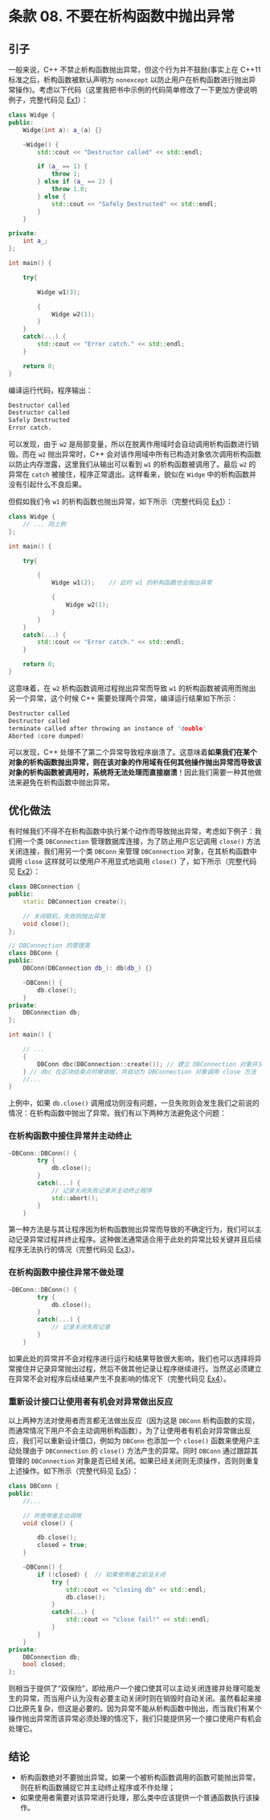 # 条款 08. 不要在析构函数中抛出异常

## 引子

一般来说，C++ 不禁止析构函数抛出异常，但这个行为并不鼓励(事实上在 C++11 标准之后，析构函数被默认声明为 `nonexcept` 以防止用户在析构函数进行抛出异常操作)。考虑以下代码（这里我把书中示例的代码简单修改了一下更加方便说明例子，完整代码见 [Ex1](https://github.com/XiaotaoGuo/Effective-Cpp-Reading-Note/tree/master/PracticeCode/08.PreventExceptionsFromLeavingDestructors/Ex1)）：

```C++
class Widge {
public:
    Widge(int a): a_(a) {}

    ~Widge() {
        std::cout << "Destructor called" << std::endl;

        if (a_ == 1) {
            throw 1;
        } else if (a_ == 2) {
            throw 1.0;
        } else {
            std::cout << "Safely Destructed" << std::endl;
        }
    }

private:
    int a_;
};

int main() {

    try{

        Widge w1(3);

        {
            Widge w2(1);
        }
    }
    catch(...) {
        std::cout << "Error catch." << std::endl;
    }

    return 0;
}
```

编译运行代码，程序输出：

```Bash
Destructor called
Destructor called
Safely Destructed
Error catch.
```

可以发现，由于 `w2` 是局部变量，所以在脱离作用域时会自动调用析构函数进行销毁。而在 `w2` 抛出异常时，C++ 会对该作用域中所有已构造对象依次调用析构函数以防止内存泄露，这里我们从输出可以看到 `w1` 的析构函数被调用了。最后 `w2` 的异常在 `catch` 被接住，程序正常退出。这样看来，貌似在 `Widge` 中的析构函数并没有引起什么不良后果。

但假如我们令 `w1` 的析构函数也抛出异常，如下所示（完整代码见 [Ex1](https://github.com/XiaotaoGuo/Effective-Cpp-Reading-Note/tree/master/PracticeCode/08.PreventExceptionsFromLeavingDestructors/Ex1)）：

```C++
class Widge {
    // ... 同上例
};

int main() {

    try{

        {
            Widge w1(2);    // 此时 w1 的析构函数也会抛出异常

            {
                Widge w2(1);
            }
        }
    }
    catch(...) {
        std::cout << "Error catch." << std::endl;
    }

    return 0;
}
```

这意味着，在 `w2` 析构函数调用过程抛出异常而导致 `w1` 的析构函数被调用而抛出另一个异常，这个时候 C++ 需要处理两个异常，编译运行结果如下所示：

```C++
Destructor called
Destructor called
terminate called after throwing an instance of 'double'
Aborted (core dumped)
```

可以发现，C++ 处理不了第二个异常导致程序崩溃了。这意味着**如果我们在某个对象的析构函数抛出异常，则在该对象的作用域有任何其他操作抛出异常而导致该对象的析构函数被调用时，系统将无法处理而直接崩溃**！因此我们需要一种其他做法来避免在析构函数中抛出异常。

## 优化做法

有时候我们不得不在析构函数中执行某个动作而导致抛出异常，考虑如下例子：我们用一个类 `DBConnection` 管理数据库连接，为了防止用户忘记调用 `close()` 方法关闭连接，我们用另一个类 `DBConn` 来管理 `DBConnection` 对象，在其析构函数中调用 `close` 这样就可以使用户不用显式地调用 `close()` 了，如下所示（完整代码见 [Ex2](https://github.com/XiaotaoGuo/Effective-Cpp-Reading-Note/tree/master/PracticeCode/08.PreventExceptionsFromLeavingDestructors/Ex2)）：

```C++
class DBConnection {
public:
    static DBConnection create();

    // 关闭联机，失败则抛出异常
    void close();
};

// DBConnection 的管理类
class DBConn {
public:
    DBConn(DBConnection db_): db(db_) {}

    ~DBConn() {
        db.close();
    }
private:
    DBConnection db;
};

int main() {

    // ...
    {
        DBConn dbc(DBConnection::create()); // 建立 DBConnection 对象并交给 DBConn 以便管理。
    } // dbc 在区块结束点时被销毁，并自动为 DBConnection 对象调用 close 方法
    //...
}
```

上例中，如果 `db.close()` 调用成功则没有问题，一旦失败则会发生我们之前说的情况：在析构函数中抛出了异常。我们有以下两种方法避免这个问题：

### 在析构函数中接住异常并主动终止

```C++
~DBConn::DBConn() {
        try {
            db.close();
        }
        catch(...) {
            // 记录关闭失败记录并主动终止程序
            std::abort();
        }
    }
```

第一种方法是与其让程序因为析构函数抛出异常而导致的不确定行为，我们可以主动记录异常过程并终止程序。这种做法通常适合用于此处的异常比较关键并且后续程序无法执行的情况（完整代码见 [Ex3](https://github.com/XiaotaoGuo/Effective-Cpp-Reading-Note/tree/master/PracticeCode/08.PreventExceptionsFromLeavingDestructors/Ex3)）。

### 在析构函数中接住异常不做处理

```C++
~DBConn::DBConn() {
        try {
            db.close();
        }
        catch(...) {
            // 记录关闭失败记录
        }
    }
```

如果此处的异常并不会对程序进行运行和结果导致很大影响，我们也可以选择将异常接住并记录异常抛出过程，然后不做其他记录让程序继续进行。当然这必须建立在异常不会对程序后续结果产生不良影响的情况下（完整代码见 [Ex4](https://github.com/XiaotaoGuo/Effective-Cpp-Reading-Note/tree/master/PracticeCode/08.PreventExceptionsFromLeavingDestructors/Ex4)）。

### 重新设计接口让使用者有机会对异常做出反应

以上两种方法对使用者而言都无法做出反应（因为这是 `DBConn` 析构函数的实现，而通常情况下用户不会主动调用析构函数），为了让使用者有机会对异常做出反应，我们可以重新设计借口，例如为 `DBConn` 也添加一个 `close()` 函数来使用户主动处理由于 `DBConnection` 的 `close()` 方法产生的异常。同时 `DBConn` 通过跟踪其管理的 `DBConnection` 对象是否已经关闭。如果已经关闭则无须操作，否则则重复上述操作。如下所示（完整代码见 [Ex5](https://github.com/XiaotaoGuo/Effective-Cpp-Reading-Note/tree/master/PracticeCode/08.PreventExceptionsFromLeavingDestructors/Ex5)）：

```C++
class DBConn {
public:
    //...

    // 共使用者主动调用
    void close() {

        db.close();
        closed = true;
    }

    ~DBConn() {
        if (!closed) {  // 如果使用者之前没关闭
            try {
                std::cout << "closing db" << std::endl;
                db.close();
            }
            catch(...) {
                std::cout << "close fail!" << std::endl;
            }
        }
    }
private:
    DBConnection db;
    bool closed;
};
```

则相当于提供了“双保险”，即给用户一个接口使其可以主动关闭连接并处理可能发生的异常，而当用户认为没有必要主动关闭时则在销毁时自动关闭。虽然看起来接口比原先复杂，但这是必要的。因为异常不能从析构函数中抛出，而当我们有某个操作抛出异常而该异常必须处理的情况下，我们只能提供另一个接口使用户有机会处理它。

## 结论

- 析构函数绝对不要抛出异常。如果一个被析构函数调用的函数可能抛出异常，则在析构函数捕捉它并主动终止程序或不作处理；
- 如果使用者需要对该异常进行处理，那么类中应该提供一个普通函数执行该操作。
